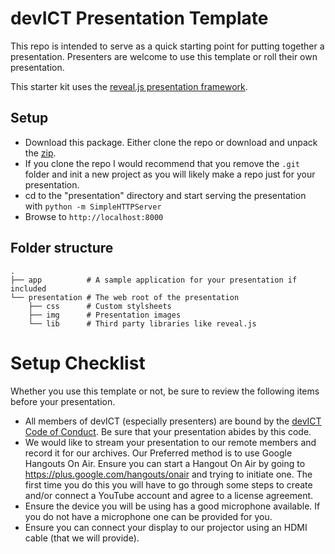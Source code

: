 # devICT Presentation Template

This repo is intended to serve as a quick starting point for putting together a
presentation. Presenters are welcome to use this template or roll their own
presentation.

This starter kit uses the [reveal.js presentation framework][reveal-repo].

## Setup
* Download this package. Either clone the repo or download and unpack the
  [zip](repo-zip).
 * If you clone the repo I would recommend that you remove the `.git` folder
   and init a new project as you will likely make a repo just for your
   presentation.
* cd to the "presentation" directory and start serving the presentation with
  `python -m SimpleHTTPServer`
* Browse to `http://localhost:8000`

## Folder structure

    .
    ├── app          # A sample application for your presentation if included
    └── presentation # The web root of the presentation
        ├── css      # Custom stylsheets
        ├── img      # Presentation images
        └── lib      # Third party libraries like reveal.js

# Setup Checklist

Whether you use this template or not, be sure to review the following items
before your presentation.

* All members of devICT (especially presenters) are bound by the [devICT Code
  of Conduct][code-of-conduct]. Be sure that your presentation abides by this
  code.
* We would like to stream your presentation to our remote members and record it
  for our archives. Our Preferred method is to use Google Hangouts On Air.
  Ensure you can start a Hangout On Air by going to
  https://plus.google.com/hangouts/onair and trying to initiate one. The first
  time you do this you will have to go through some steps to create and/or
  connect a YouTube account and agree to a license agreement.
* Ensure the device you will be using has a good microphone available. If you
  do not have a microphone one can be provided for you.
* Ensure you can connect your display to our projector using an HDMI cable
  (that we will provide).


[reveal-repo]: https://github.com/hakimel/reveal.js "reveal.js framework"
[repo-zip]: https://github.com/devict/devict-presentation-template/archive/master.zip "template zip"
[code-of-conduct]: http://devict.org/conduct "devICT Code of Conduct"
